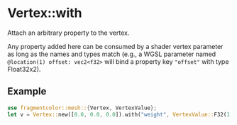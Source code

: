 # Vertex::with

Attach an arbitrary property to the vertex.

Any property added here can be consumed by a shader vertex parameter as long as the
names and types match (e.g., a WGSL parameter named `@location(1) offset: vec2<f32>`
will bind a property key `"offset"` with type Float32x2).

## Example

```rust
use fragmentcolor::mesh::{Vertex, VertexValue};
let v = Vertex::new([0.0, 0.0, 0.0]).with("weight", VertexValue::F32(1.0));
```
